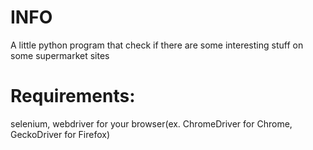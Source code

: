 # INFO
A little python program that check if there are some interesting stuff on some supermarket sites

# Requirements:
selenium, webdriver for your browser(ex. ChromeDriver for Chrome, GeckoDriver for Firefox)
